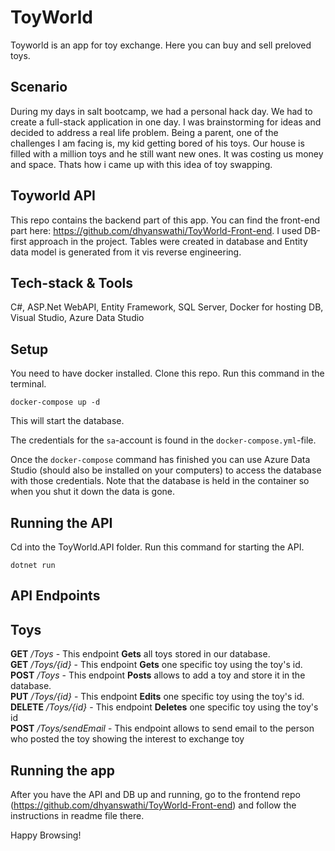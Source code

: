 # ToyWorld

Toyworld is an app for toy exchange. Here you can buy and sell preloved toys.
 
 ## Scenario
During my days in salt bootcamp, we had a personal hack day. We had to create a full-stack application in one day. I was brainstorming for ideas and decided to address a real life problem. Being a parent, one of the challenges I am facing is, my kid getting bored of his toys. Our house is filled with a million toys and he still want new ones. It was costing us money and space. Thats how i came up with this idea of toy swapping.
      
## Toyworld API
 This repo contains the backend part of this app.
 You can find the front-end part here: https://github.com/dhyanswathi/ToyWorld-Front-end.
 I used DB-first approach in the project. Tables were created in database and Entity data model is generated from it vis reverse engineering.

## Tech-stack & Tools
C#, ASP.Net WebAPI, Entity Framework, SQL Server, Docker for hosting DB, Visual Studio, Azure Data Studio  

## Setup 
 You need to have docker installed. Clone this repo.
 Run this command in the terminal.
 ```
 docker-compose up -d
 ```
 This will start the database.

The credentials for the `sa`-account is found in the `docker-compose.yml`-file.

Once the `docker-compose` command has finished you can use Azure Data Studio (should also be installed on your computers) to access the database with those credentials.
Note that the database is held in the container so when you shut it down the data is gone.

## Running the API

Cd into the ToyWorld.API folder. Run this command for starting the API.
```
dotnet run
```
## API Endpoints
  ## Toys

**GET** */Toys* - This endpoint **Gets** all toys stored in our database.<br>
**GET** */Toys/{id}* - This endpoint **Gets** one specific toy using the toy's id.<br>
**POST** */Toys* - This endpoint **Posts** allows to add a toy and store it in the database.<br>
**PUT** */Toys/{id}* - This endpoint **Edits** one specific toy using the toy's id.<br>
**DELETE** */Toys/{id}* - This endpoint **Deletes** one specific toy using the toy's id<br>
**POST** */Toys/sendEmail* - This endpoint allows to send email to the person who posted the toy showing the interest to exchange toy<br>

## Running the app
After you have the API and DB up and running, go to the frontend repo (https://github.com/dhyanswathi/ToyWorld-Front-end) and follow the instructions in readme file there.

Happy Browsing!
